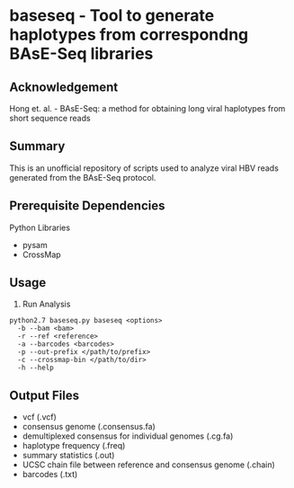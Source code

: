 # baseseq - Tool to generate haplotypes from correspondng BAsE-Seq libraries

## Acknowledgement
Hong et. al. - BAsE-Seq: a method for obtaining long viral haplotypes from short sequence reads

## Summary
This is an unofficial repository of scripts used to analyze viral HBV reads generated from the BAsE-Seq protocol.

## Prerequisite Dependencies

Python Libraries
  * pysam
  * CrossMap

## Usage

1. Run Analysis
```
python2.7 baseseq.py baseseq <options>
  -b --bam <bam>
  -r --ref <reference>
  -a --barcodes <barcodes>
  -p --out-prefix </path/to/prefix>
  -c --crossmap-bin </path/to/dir>
  -h --help
```

## Output Files
  * vcf (.vcf)
  * consensus genome (.consensus.fa)
  * demultiplexed consensus for individual genomes (.cg.fa)
  * haplotype frequency (.freq)
  * summary statistics (.out)
  * UCSC chain file between reference and consensus genome (.chain)
  * barcodes (.txt)
